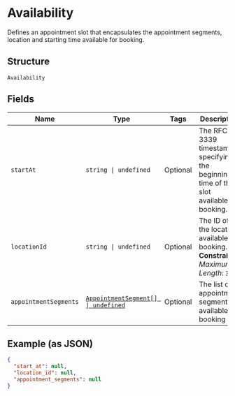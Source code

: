 
# Availability

Defines an appointment slot that encapsulates the appointment segments, location and starting time available for booking.

## Structure

`Availability`

## Fields

| Name | Type | Tags | Description |
|  --- | --- | --- | --- |
| `startAt` | `string \| undefined` | Optional | The RFC 3339 timestamp specifying the beginning time of the slot available for booking. |
| `locationId` | `string \| undefined` | Optional | The ID of the location available for booking.<br>**Constraints**: *Maximum Length*: `32` |
| `appointmentSegments` | [`AppointmentSegment[] \| undefined`](../../doc/models/appointment-segment.md) | Optional | The list of appointment segments available for booking |

## Example (as JSON)

```json
{
  "start_at": null,
  "location_id": null,
  "appointment_segments": null
}
```

